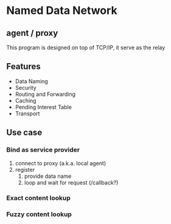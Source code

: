 # Named Data Network
## agent / proxy
This program is designed on top of TCP/IP, it serve as the relay

## Features
 - Data Naming
 - Security
 - Routing and Forwarding
 - Caching
 - Pending Interest Table
 - Transport

## Use case
### Bind as service provider
1. connect to proxy (a.k.a. local agent)
2. register
   1. provide data name
   2. loop and wait for request (/callback?)
### Exact content lookup
### Fuzzy content lookup